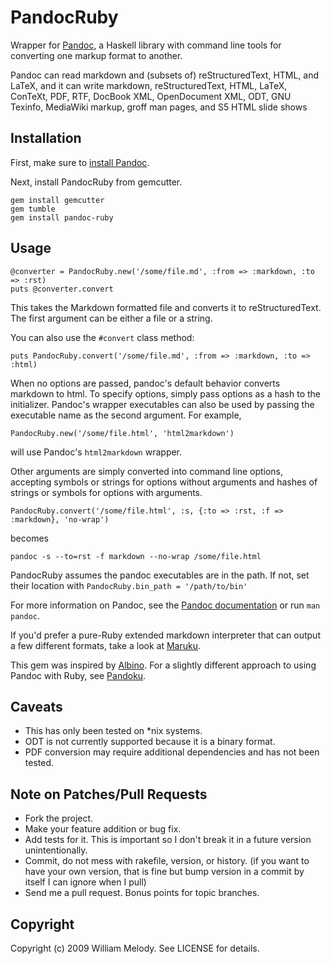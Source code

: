 # PandocRuby

Wrapper for [Pandoc](http://johnmacfarlane.net/pandoc/), a Haskell library with command line tools for converting one markup format to another.

Pandoc can read markdown and (subsets of) reStructuredText, HTML, and LaTeX, and it can write markdown, reStructuredText, HTML, LaTeX, ConTeXt, PDF, RTF, DocBook XML, OpenDocument XML, ODT, GNU Texinfo, MediaWiki markup, groff man pages, and S5 HTML slide shows

## Installation

First, make sure to [install Pandoc](http://johnmacfarlane.net/pandoc/#installing-pandoc).

Next, install PandocRuby from gemcutter.

    gem install gemcutter
    gem tumble
    gem install pandoc-ruby
    
## Usage

    @converter = PandocRuby.new('/some/file.md', :from => :markdown, :to => :rst)
    puts @converter.convert

This takes the Markdown formatted file and converts it to reStructuredText. The first argument can be either a file or a string.

You can also use the `#convert` class method:

    puts PandocRuby.convert('/some/file.md', :from => :markdown, :to => :html)

When no options are passed, pandoc's default behavior converts markdown to html. To specify options, simply pass options as a hash to the initializer. Pandoc's wrapper executables can also be used by passing the executable name as the second argument. For example,

    PandocRuby.new('/some/file.html', 'html2markdown')

will use Pandoc's `html2markdown` wrapper.

Other arguments are simply converted into command line options, accepting symbols or strings for options without arguments and hashes of strings or symbols for options with arguments.

    PandocRuby.convert('/some/file.html', :s, {:to => :rst, :f => :markdown}, 'no-wrap')

becomes

    pandoc -s --to=rst -f markdown --no-wrap /some/file.html

PandocRuby assumes the pandoc executables are in the path.  If not, set their location
with `PandocRuby.bin_path = '/path/to/bin'`

For more information on Pandoc, see the [Pandoc documentation](http://johnmacfarlane.net/pandoc/) or run `man pandoc`.

If you'd prefer a pure-Ruby extended markdown interpreter that can output a few different formats, take a look at [Maruku](http://maruku.rubyforge.org/).

This gem was inspired by [Albino](http://github.com/github/albino). For a slightly different approach to using Pandoc with Ruby, see [Pandoku](http://github.com/dahlia/pandoku).

## Caveats

* This has only been tested on \*nix systems.
* ODT is not currently supported because it is a binary format.
* PDF conversion may require additional dependencies and has not been tested.

## Note on Patches/Pull Requests
 
* Fork the project.
* Make your feature addition or bug fix.
* Add tests for it. This is important so I don't break it in a
  future version unintentionally.
* Commit, do not mess with rakefile, version, or history.
  (if you want to have your own version, that is fine but
  bump version in a commit by itself I can ignore when I pull)
* Send me a pull request. Bonus points for topic branches.

## Copyright

Copyright (c) 2009 William Melody. See LICENSE for details.
